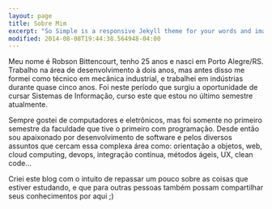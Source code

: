 ```yaml
---
layout: page
title: Sobre Mim
excerpt: "So Simple is a responsive Jekyll theme for your words and images."
modified: 2014-08-08T19:44:38.564948-04:00
---
```


Meu nome é Robson Bittencourt, tenho 25 anos e nasci em Porto Alegre/RS. Trabalho na área de desenvolvimento à dois anos, mas antes disso me formei como técnico em mecânica industrial, e trabalhei em indústrias durante quase cinco anos. Foi neste período que surgiu a oportunidade de cursar Sistemas de Informação, curso este que estou no último semestre atualmente.

Sempre gostei de computadores e eletrônicos, mas foi somente no primeiro semestre da faculdade que tive o primeiro com programação. Desde então sou apaixonado por desenvolvimento de software e pelos diversos assuntos que cercam essa complexa área como: orientação a objetos, web, cloud computing, devops, integração contínua, métodos ágeis, UX, clean code...

Criei este blog com o intuito de repassar um pouco sobre as coisas que estiver estudando, e que para outras pessoas também possam compartilhar seus conhecimentos por aqui ;)
